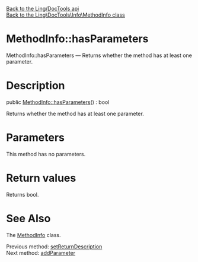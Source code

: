 [Back to the Ling/DocTools api](https://github.com/lingtalfi/DocTools/blob/master/doc/api/Ling/DocTools.md)<br>
[Back to the Ling\DocTools\Info\MethodInfo class](https://github.com/lingtalfi/DocTools/blob/master/doc/api/Ling/DocTools/Info/MethodInfo.md)


MethodInfo::hasParameters
================



MethodInfo::hasParameters — Returns whether the method has at least one parameter.




Description
================


public [MethodInfo::hasParameters](https://github.com/lingtalfi/DocTools/blob/master/doc/api/Ling/DocTools/Info/MethodInfo/hasParameters.md)() : bool




Returns whether the method has at least one parameter.




Parameters
================

This method has no parameters.


Return values
================

Returns bool.








See Also
================

The [MethodInfo](https://github.com/lingtalfi/DocTools/blob/master/doc/api/Ling/DocTools/Info/MethodInfo.md) class.

Previous method: [setReturnDescription](https://github.com/lingtalfi/DocTools/blob/master/doc/api/Ling/DocTools/Info/MethodInfo/setReturnDescription.md)<br>Next method: [addParameter](https://github.com/lingtalfi/DocTools/blob/master/doc/api/Ling/DocTools/Info/MethodInfo/addParameter.md)<br>

